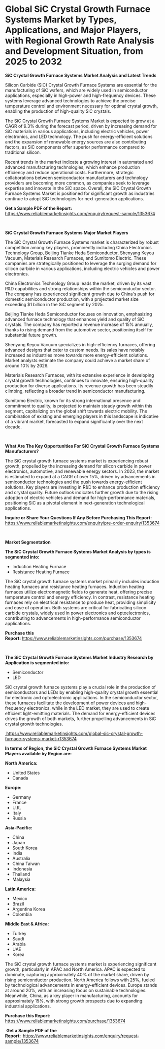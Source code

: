 <p><h1>Global SiC Crystal Growth Furnace Systems Market by Types, Applications, and Major Players, with Regional Growth Rate Analysis and Development Situation, from 2025 to 2032</h1></p><p><strong>SiC Crystal Growth Furnace Systems Market Analysis and Latest Trends</strong></p>
<p><p>Silicon Carbide (SiC) Crystal Growth Furnace Systems are essential for the manufacturing of SiC wafers, which are widely used in semiconductor applications, especially in high-power and high-frequency devices. These systems leverage advanced technologies to achieve the precise temperature control and environment necessary for optimal crystal growth, enabling the production of high-quality SiC crystals.</p><p>The SiC Crystal Growth Furnace Systems Market is expected to grow at a CAGR of 9.3% during the forecast period, driven by increasing demand for SiC materials in various applications, including electric vehicles, power electronics, and LED technology. The push for energy-efficient solutions and the expansion of renewable energy sources are also contributing factors, as SiC components offer superior performance compared to traditional silicon.</p><p>Recent trends in the market indicate a growing interest in automated and advanced manufacturing technologies, which enhance production efficiency and reduce operational costs. Furthermore, strategic collaborations between semiconductor manufacturers and technology providers are becoming more common, as companies seek to leverage expertise and innovate in the SiC space. Overall, the SiC Crystal Growth Furnace Systems Market is positioned for significant growth as industries continue to adopt SiC technologies for next-generation applications.</p></p>
<p><strong>Get a Sample PDF of the Report:&nbsp;</strong> <a href="https://www.reliablemarketinsights.com/enquiry/request-sample/1353674?utm_campaign=2931&utm_medium=2&utm_source=Github&utm_content=ia&utm_term=12042025&utm_id=sic-crystal-growth-furnace-systems">https://www.reliablemarketinsights.com/enquiry/request-sample/1353674</a></p>
<p>&nbsp;</p>
<p><strong>SiC Crystal Growth Furnace Systems Major Market Players</strong></p>
<p><p>The SiC Crystal Growth Furnace Systems market is characterized by robust competition among key players, prominently including China Electronics Technology Group, Beijing Tianke Heda Semiconductor, Shenyang Keyou Vacuum, Materials Research Furnaces, and Sumitomo Electric. These companies are strategically positioned to leverage the surging demand for silicon carbide in various applications, including electric vehicles and power electronics.</p><p>China Electronics Technology Group leads the market, driven by its vast R&D capabilities and strong relationships within the semiconductor sector. The company has experienced significant growth due to China's push for domestic semiconductor production, with a projected market size exceeding $1 billion in the SiC segment by 2025.</p><p>Beijing Tianke Heda Semiconductor focuses on innovation, emphasizing advanced furnace technology that enhances yield and quality of SiC crystals. The company has reported a revenue increase of 15% annually, thanks to rising demand from the automotive sector, positioning itself for substantial future growth.</p><p>Shenyang Keyou Vacuum specializes in high-efficiency furnaces, offering advanced designs that cater to custom needs. Its sales have notably increased as industries move towards more energy-efficient solutions. Market analysts estimate the company could achieve a market share of around 10% by 2026.</p><p>Materials Research Furnaces, with its extensive experience in developing crystal growth technologies, continues to innovate, ensuring high-quality production for diverse applications. Its revenue growth has been steadily climbing, reflecting a broader trend in semiconductor manufacturing.</p><p>Sumitomo Electric, known for its strong international presence and commitment to quality, is projected to maintain steady growth within this segment, capitalizing on the global shift towards electric mobility. The combination of existing and emerging players in this landscape is indicative of a vibrant market, forecasted to expand significantly over the next decade.</p></p>
<p>&nbsp;</p>
<p><strong>What Are The Key Opportunities For SiC Crystal Growth Furnace Systems Manufacturers?</strong></p>
<p><p>The SiC crystal growth furnace systems market is experiencing robust growth, propelled by the increasing demand for silicon carbide in power electronics, automotive, and renewable energy sectors. In 2023, the market is estimated to expand at a CAGR of over 15%, driven by advancements in semiconductor technologies and the push towards energy-efficient solutions. Key players are investing in R&D to enhance production efficiency and crystal quality. Future outlook indicates further growth due to the rising adoption of electric vehicles and demand for high-performance materials, positioning SiC as a pivotal element in next-generation technological applications.</p></p>
<p><strong>Inquire or Share Your Questions If Any Before Purchasing This Report:</strong> <a href="https://www.reliablemarketinsights.com/enquiry/pre-order-enquiry/1353674?utm_campaign=2931&utm_medium=2&utm_source=Github&utm_content=ia&utm_term=12042025&utm_id=sic-crystal-growth-furnace-systems">https://www.reliablemarketinsights.com/enquiry/pre-order-enquiry/1353674</a></p>
<p>&nbsp;</p>
<p><strong>Market Segmentation</strong></p>
<p><strong>The SiC Crystal Growth Furnace Systems Market Analysis by types is segmented into:</strong></p>
<p><ul><li>Induction Heating Furnace</li><li>Resistance Heating Furnace</li></ul></p>
<p><p>The SiC crystal growth furnace systems market primarily includes induction heating furnaces and resistance heating furnaces. Induction heating furnaces utilize electromagnetic fields to generate heat, offering precise temperature control and energy efficiency. In contrast, resistance heating furnaces rely on electrical resistance to produce heat, providing simplicity and ease of operation. Both systems are critical for fabricating silicon carbide crystals, widely used in power electronics and optoelectronics, contributing to advancements in high-performance semiconductor applications.</p></p>
<p><strong>Purchase this Report:&nbsp;</strong><a href="https://www.reliablemarketinsights.com/purchase/1353674?utm_campaign=2931&utm_medium=2&utm_source=Github&utm_content=ia&utm_term=12042025&utm_id=sic-crystal-growth-furnace-systems">https://www.reliablemarketinsights.com/purchase/1353674</a></p>
<p>&nbsp;</p>
<p><strong>The SiC Crystal Growth Furnace Systems Market Industry Research by Application is segmented into:</strong></p>
<p><ul><li>Semiconductor</li><li>LED</li></ul></p>
<p><p>SiC crystal growth furnace systems play a crucial role in the production of semiconductors and LEDs by enabling high-quality crystal growth essential for electronic and optoelectronic applications. In the semiconductor sector, these furnaces facilitate the development of power devices and high-frequency electronics, while in the LED market, they are used to create efficient light-emitting materials. The demand for energy-efficient devices drives the growth of both markets, further propelling advancements in SiC crystal growth technologies.</p></p>
<p><a href="https://www.reliablemarketinsights.com/global-sic-crystal-growth-furnace-systems-market-r1353674?utm_campaign=2931&utm_medium=2&utm_source=Github&utm_content=ia&utm_term=12042025&utm_id=sic-crystal-growth-furnace-systems">&nbsp;https://www.reliablemarketinsights.com/global-sic-crystal-growth-furnace-systems-market-r1353674</a></p>
<p><strong>In terms of Region, the SiC Crystal Growth Furnace Systems Market Players available by Region are:</strong></p>
<p>
    <p> <strong> North America: </strong>
        <ul>
            <li>United States</li>
            <li>Canada</li>
        </ul>
        </p> 
    <p> <strong> Europe: </strong>
        <ul>
            <li>Germany</li>
            <li>France</li>
            <li>U.K.</li>
            <li>Italy</li>
            <li>Russia</li>
        </ul>
        </p> 
    <p> <strong> Asia-Pacific: </strong>
        <ul>
            <li>China</li>
            <li>Japan</li>
            <li>South Korea</li>
            <li>India</li>
            <li>Australia</li>
            <li>China Taiwan</li>
            <li>Indonesia</li>
            <li>Thailand</li>
            <li>Malaysia</li>
        </ul>
        </p> 
    <p> <strong> Latin America: </strong>
        <ul>
            <li>Mexico</li>
            <li>Brazil</li>
            <li>Argentina Korea</li>
            <li>Colombia</li>
        </ul>
        </p> 
    <p> <strong> Middle East & Africa: </strong>
        <ul>
            <li>Turkey</li>
            <li>Saudi</li>
            <li>Arabia</li>
            <li>UAE</li>
            <li>Korea</li>
        </ul>
    </p>
    </p>
<p><p>The SiC crystal growth furnace systems market is experiencing significant growth, particularly in APAC and North America. APAC is expected to dominate, capturing approximately 40% of the market share, driven by rising semiconductor production. North America follows with 25%, fueled by technological advancements in energy-efficient devices. Europe stands at around 20%, with an increasing focus on sustainable technologies. Meanwhile, China, as a key player in manufacturing, accounts for approximately 15%, with strong growth prospects due to expanding industrial applications.</p></p>
<p><strong>Purchase this Report: </strong><a href="https://www.reliablemarketinsights.com/purchase/1353674?utm_campaign=2931&utm_medium=2&utm_source=Github&utm_content=ia&utm_term=12042025&utm_id=sic-crystal-growth-furnace-systems">https://www.reliablemarketinsights.com/purchase/1353674</a></p>
<p>&nbsp;<strong>Get a Sample PDF of the Report:&nbsp;&nbsp;</strong><a href="https://www.reliablemarketinsights.com/enquiry/request-sample/1353674?utm_campaign=2931&utm_medium=2&utm_source=Github&utm_content=ia&utm_term=12042025&utm_id=sic-crystal-growth-furnace-systems">https://www.reliablemarketinsights.com/enquiry/request-sample/1353674</a></p>
<p><strong></strong></p>
<p><p></p><p></p><p></p></p>